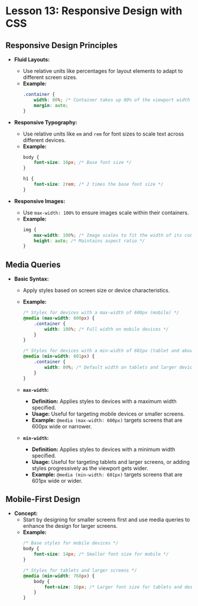 # **Lesson 13: Responsive Design with CSS**

## **Responsive Design Principles**

- **Fluid Layouts:**
  - Use relative units like percentages for layout elements to adapt to different screen sizes.
  - **Example:**
    ```css
    .container {
        width: 80%; /* Container takes up 80% of the viewport width */
        margin: auto;
    }
    ```

- **Responsive Typography:**
  - Use relative units like `em` and `rem` for font sizes to scale text across different devices.
  - **Example:**
    ```css
    body {
        font-size: 16px; /* Base font size */
    }

    h1 {
        font-size: 2rem; /* 2 times the base font size */
    }
    ```

- **Responsive Images:**
  - Use `max-width: 100%` to ensure images scale within their containers.
  - **Example:**
    ```css
    img {
        max-width: 100%; /* Image scales to fit the width of its container */
        height: auto; /* Maintains aspect ratio */
    }
    ```

## **Media Queries**

- **Basic Syntax:**
  - Apply styles based on screen size or device characteristics.
  - **Example:**
    ```css
    /* Styles for devices with a max-width of 600px (mobile) */
    @media (max-width: 600px) {
        .container {
            width: 100%; /* Full width on mobile devices */
        }
    }

    /* Styles for devices with a min-width of 601px (tablet and above) */
    @media (min-width: 601px) {
        .container {
            width: 80%; /* Default width on tablets and larger devices */
        }
    }
    ```

  - **`max-width`:** 
    - **Definition:** Applies styles to devices with a maximum width specified.
    - **Usage:** Useful for targeting mobile devices or smaller screens.
    - **Example:** `@media (max-width: 600px)` targets screens that are 600px wide or narrower.

  - **`min-width`:**
    - **Definition:** Applies styles to devices with a minimum width specified.
    - **Usage:** Useful for targeting tablets and larger screens, or adding styles progressively as the viewport gets wider.
    - **Example:** `@media (min-width: 601px)` targets screens that are 601px wide or wider.

## **Mobile-First Design**

- **Concept:**
  - Start by designing for smaller screens first and use media queries to enhance the design for larger screens.
  - **Example:**
    ```css
    /* Base styles for mobile devices */
    body {
        font-size: 14px; /* Smaller font size for mobile */
    }

    /* Styles for tablets and larger screens */
    @media (min-width: 768px) {
        body {
            font-size: 16px; /* Larger font size for tablets and desktops */
        }
    }
    ```




<!--stackedit_data:
eyJoaXN0b3J5IjpbLTY4MDU0NDY2XX0=
-->